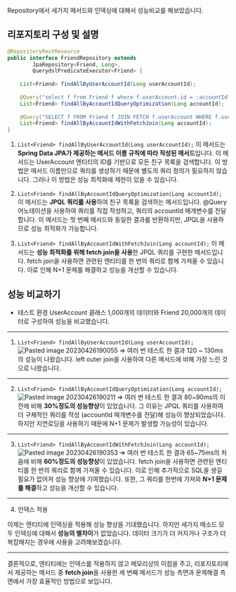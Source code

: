 Repository에서 세가지 메서드와 인덱싱에 대해서 성능비교를 해보았습니다.

## 리포지토리 구성 및 설명
```java
@RepositoryRestResource  
public interface FriendRepository extends  
        JpaRepository<Friend, Long>,  
        QuerydslPredicateExecutor<Friend> {  
  
    List<Friend> findAllByUserAccountId(Long userAccountId);  
  
    @Query("select f from Friend f where f.userAccount.id = :accountId")  
    List<Friend> findAllByAccountIdQueryOptimization(Long accountId);  
  
    @Query("SELECT f FROM Friend f JOIN FETCH f.userAccount WHERE f.userAccount.id = :accountId")  
    List<Friend> findAllByAccountIdWithFetchJoin(Long accountId);  
}
```

1.  `List<Friend> findAllByUserAccountId(Long userAccountId);`
    이 메서드는 **Spring Data JPA가 제공하는 메서드 이름 규칙에 따라 작성된 메서드**입니다. 이 메서드는 UserAccount 엔티티의 ID를 기반으로 모든 친구 목록을 검색합니다. 이 방법은 메서드 이름만으로 쿼리를 생성하기 때문에 별도의 쿼리 정의가 필요하지 않습니다. 그러나 이 방법은 성능 최적화에 제한이 있을 수 있습니다.


2.  `List<Friend> findAllByAccountIdQueryOptimization(Long accountId);`
    이 메서드는 **JPQL 쿼리를 사용**하여 친구 목록을 검색하는 메서드입니다. @Query 어노테이션을 사용하여 쿼리를 직접 작성하고, 쿼리의 accountId 매개변수를 전달합니다. 이 메서드는 첫 번째 메서드와 동일한 결과를 반환하지만, JPQL을 사용하므로 성능 최적화가 가능합니다.


3.  `List<Friend> findAllByAccountIdWithFetchJoin(Long accountId);`
    이 메서드는 **성능 최적화를 위해 fetch join을 사용**한 JPQL 쿼리를 구현한 메서드입니다. fetch join을 사용하면 관련된 엔티티를 한 번의 쿼리로 함께 가져올 수 있습니다. 이로 인해 N+1 문제를 해결하고 성능을 개선할 수 있습니다.


## 성능 비교하기
- 테스트 환경
  UserAccount 클래스 1,000개의 데이터와 Friend 20,000개의 데이터로 구성하여 성능을 비교했습니다.

---

1. `List<Friend> findAllByUserAccountId(Long userAccountId);`
   ![Pasted image 20230426190055](https://user-images.githubusercontent.com/52237184/234725692-6c875ca5-2765-472e-a593-64e3ac4da7fb.png)
   => 여러 번 테스트 한 결과  120 ~ 130ms의 성능이 나왔습니다. left outer join을 사용하여 다른 메서드에 비해 가장 느린 것으로 나왔습니다.

----

2. `List<Friend> findAllByAccountIdQueryOptimization(Long accountId);`
  ![Pasted image 20230426190211](https://user-images.githubusercontent.com/52237184/234725702-a8be2a9b-35f5-4473-8826-e28563b58d9f.png)
  => 여러 번 테스트 한 결과 80~90ms의 이전에 비해 **30%정도의 성능향상**이 있었습니다. 그 이유는 JPQL 쿼리를 사용하여 더 구체적인 쿼리를 작성 (accountId 매개변수를 전달)해 성능이 향상되었습니다. 하지만 지연로딩을 사용하기 때문에
  N+1 문제가 발생할 가능성이 있습니다.

---

3. `List<Friend> findAllByAccountIdWithFetchJoin(Long accountId);`
  ![Pasted image 20230426190353](https://user-images.githubusercontent.com/52237184/234725711-fc0129a4-1992-4dd9-add0-44b96c9b8a98.png)
  => 여러 번 테스트 한 결과 65~75ms의 처음에 비해 **60%정도의 성능향상**이 있었습니다. fetch join을 사용하면 관련된 엔티티를 한 번의 쿼리로 함께 가져올 수 있습니다. 이로 인해 추가적으로 SQL을 생길 필요가 없어져 성능 향상에 기여했습니다. 또한, 그 쿼리를 한번에 가져와 **N+1 문제를 해결**하고 성능을 개선할 수 있습니다.

---

4. 인덱스 적용

이제는 엔티티에 인덱싱을 적용해 성능 향상을 기대했습니다. 하지만 세가지 메소드 모두 인덱싱에 대해서 **성능의 별차이**가 없었습니다. 데이터 크기가 더 커지거나 구조가 더 복잡해지는 경우에 사용을 고려해보겠습니다.

---

결론적으로, 엔티티에는 인덱스를 적용하지 않고 메모리상의 이점을 주고, 리포지토리에서 제공하는 메서드 중 **fetch join**을 사용한 세 번째 메서드가 성능 측면과 문제해결 측면에서 가장 효율적인 방법으로 보입니다. 


